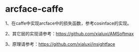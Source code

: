 # arcface-caffe

1、在caffe中实现arcface中的损失函数，参考cosinface的实现。

2、其它层的实现请参考：https://github.com/xialuxi/AMSoftmax

3、原理请参考：https://github.com/xialuxi/insightface


